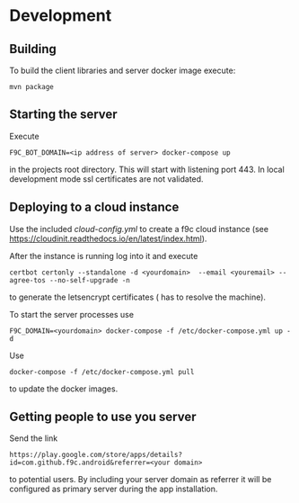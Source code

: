 # Development

## Building
To build the client libraries and server docker image execute:

    mvn package
    
## Starting the server

Execute

    F9C_BOT_DOMAIN=<ip address of server> docker-compose up

in the projects root directory. This will start with listening port 443. In local development mode ssl certificates are
not validated. 

## Deploying to a cloud instance

Use the included *cloud-config.yml* to create a f9c cloud instance 
(see https://cloudinit.readthedocs.io/en/latest/index.html). 

After the instance is running log into it and execute

    certbot certonly --standalone -d <yourdomain>  --email <youremail> --agree-tos --no-self-upgrade -n

to generate the letsencrypt certificates (<yourdomain> has to resolve the machine).

To start the server processes use 

    F9C_DOMAIN=<yourdomain> docker-compose -f /etc/docker-compose.yml up -d

Use 

    docker-compose -f /etc/docker-compose.yml pull

to update the docker images.

## Getting people to use you server

Send the link

    https://play.google.com/store/apps/details?id=com.github.f9c.android&referrer=<your domain>
    
to potential users. By including your server domain as referrer it will be configured as primary server during the 
app installation.
